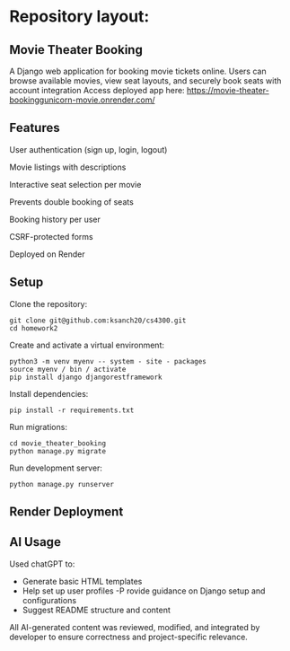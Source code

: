 # Repository layout:


## Movie Theater Booking
A Django web application for booking movie tickets online. Users can browse available movies, view seat layouts, and securely book seats with account integration
Access deployed app here: https://movie-theater-bookinggunicorn-movie.onrender.com/ 

## Features
User authentication (sign up, login, logout)

Movie listings with descriptions

Interactive seat selection per movie

Prevents double booking of seats

Booking history per user

CSRF-protected forms

Deployed on Render


## Setup 

Clone the repository:

    git clone git@github.com:ksanch20/cs4300.git
    cd homework2

Create and activate a virtual environment:

    python3 -m venv myenv -- system - site - packages
    source myenv / bin / activate
    pip install django djangorestframework


Install dependencies:

    pip install -r requirements.txt

Run migrations:

    cd movie_theater_booking
    python manage.py migrate

Run development server:

    python manage.py runserver


## Render Deployment 

## AI Usage
Used chatGPT to:
- Generate basic HTML templates
- Help set up user profiles 
-P rovide guidance on Django setup and configurations 
- Suggest README structure and content

All AI-generated content was reviewed, modified, and integrated by developer
to ensure correctness and project-specific relevance. 




